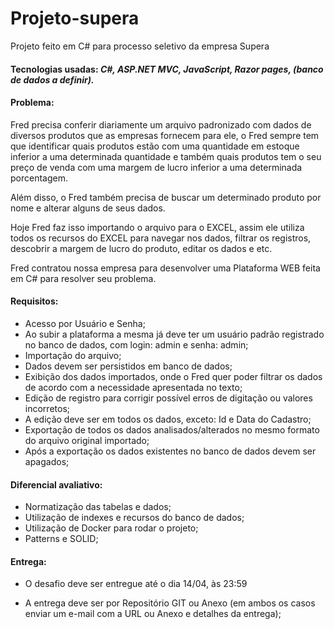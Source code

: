 # Projeto-supera
Projeto feito em C# para processo seletivo da empresa Supera

#### Tecnologias usadas: ***C#, ASP.NET MVC, JavaScript, Razor pages, (banco de dados a definir).***

#### **Problema:**

Fred precisa conferir diariamente um arquivo padronizado com dados de diversos produtos que as empresas fornecem para ele, o Fred sempre tem que identificar quais produtos estão com uma quantidade em estoque inferior a uma determinada quantidade e também quais produtos tem o seu preço de venda com uma margem de lucro inferior a uma determinada porcentagem.

 

Além disso, o Fred também precisa de buscar um determinado produto por nome e alterar alguns de seus dados.

Hoje Fred faz isso importando o arquivo para o EXCEL, assim ele utiliza todos os recursos do EXCEL para navegar nos dados, filtrar os registros, descobrir a margem de lucro do produto, editar os dados e etc.

Fred contratou nossa empresa para desenvolver uma Plataforma WEB feita em C# para resolver seu problema.

#### **Requisitos:**

* Acesso por Usuário e Senha;
* Ao subir a plataforma a mesma já deve ter um usuário padrão registrado no banco de dados, com login: admin e senha: admin;
* Importação do arquivo;
* Dados devem ser persistidos em banco de dados;
* Exibição dos dados importados, onde o Fred quer poder filtrar os dados de acordo com a necessidade apresentada no texto;
* Edição de registro para corrigir possível erros de digitação ou valores incorretos;
* A edição deve ser em todos os dados, exceto: Id e Data do Cadastro;
* Exportação de todos os dados analisados/alterados no mesmo formato do arquivo original importado;
* Após a exportação os dados existentes no banco de dados devem ser apagados;

#### **Diferencial avaliativo:**

* Normatização das tabelas e dados;
* Utilização de indexes e recursos do banco de dados;
* Utilização de Docker para rodar o projeto;
* Patterns e SOLID;

#### **Entrega:**

* O desafio deve ser entregue até o dia 14/04, às 23:59

* A entrega deve ser por Repositório GIT ou Anexo (em ambos os casos enviar um e-mail com a URL ou Anexo e detalhes da entrega);
